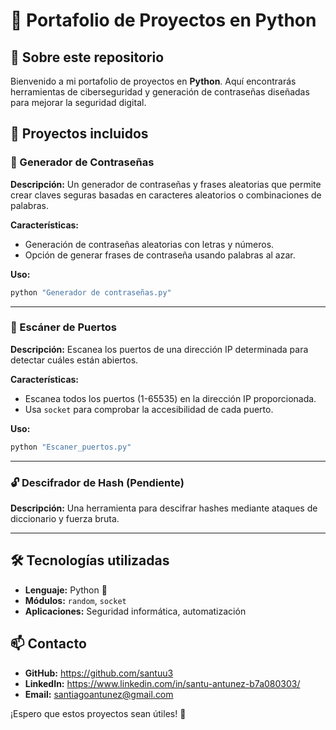 # 🚀 Portafolio de Proyectos en Python

## 📌 Sobre este repositorio
Bienvenido a mi portafolio de proyectos en **Python**. Aquí encontrarás herramientas de ciberseguridad y generación de contraseñas diseñadas para mejorar la seguridad digital.

## 📂 Proyectos incluidos

### 🔐 Generador de Contraseñas
**Descripción:**
Un generador de contraseñas y frases aleatorias que permite crear claves seguras basadas en caracteres aleatorios o combinaciones de palabras.

**Características:**
- Generación de contraseñas aleatorias con letras y números.
- Opción de generar frases de contraseña usando palabras al azar.

**Uso:**
```bash
python "Generador de contraseñas.py"
```

---

### 🔎 Escáner de Puertos
**Descripción:**
Escanea los puertos de una dirección IP determinada para detectar cuáles están abiertos.

**Características:**
- Escanea todos los puertos (1-65535) en la dirección IP proporcionada.
- Usa `socket` para comprobar la accesibilidad de cada puerto.

**Uso:**
```bash
python "Escaner_puertos.py"
```

---

### 🔓 Descifrador de Hash (Pendiente)
**Descripción:**
Una herramienta para descifrar hashes mediante ataques de diccionario y fuerza bruta.

---

## 🛠 Tecnologías utilizadas
- **Lenguaje:** Python 🐍
- **Módulos:** `random`, `socket`
- **Aplicaciones:** Seguridad informática, automatización

## 📫 Contacto
- **GitHub:** https://github.com/santuu3
- **LinkedIn:** https://www.linkedin.com/in/santu-antunez-b7a080303/
- **Email:** santiagoantunez@gmail.com

¡Espero que estos proyectos sean útiles! 🚀


